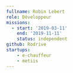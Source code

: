```yaml
---
fullname: Robin Lebert
role: Développeur
missions:
  - start: '2019-03-11'
    end: '2019-11-11'
    status: independent
github: Rodrive
startups:
    - e-chauffeur
    - metiis
---
```

